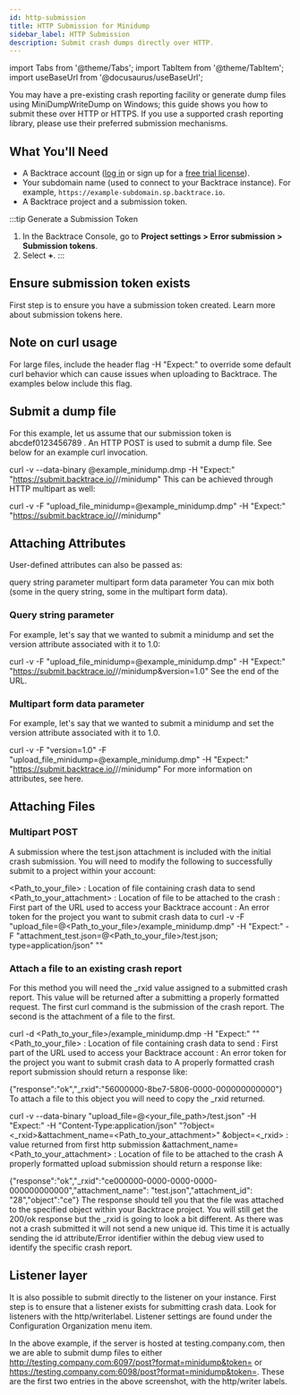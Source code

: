 ```yaml
---
id: http-submission
title: HTTP Submission for Minidump
sidebar_label: HTTP Submission
description: Submit crash dumps directly over HTTP.
---
```


import Tabs from '@theme/Tabs';
import TabItem from '@theme/TabItem';
import useBaseUrl from '@docusaurus/useBaseUrl';

You may have a pre-existing crash reporting facility or generate dump files using MiniDumpWriteDump on Windows; this guide shows you how to submit these over HTTP or HTTPS. If you use a supported crash reporting library, please use their preferred submission mechanisms.

## What You'll Need

- A Backtrace account ([log in](https://backtrace.io/login) or sign up for a [free trial license](https://backtrace.io/sign-up)).
- Your subdomain name (used to connect to your Backtrace instance). For example, `https://example-subdomain.sp.backtrace.io`.
- A Backtrace project and a submission token.

:::tip Generate a Submission Token

1. In the Backtrace Console, go to **Project settings > Error submission > Submission tokens**.
1. Select **+**.
   :::

## Ensure submission token exists

First step is to ensure you have a submission token created. Learn more about submission tokens here.

## Note on curl usage

For large files, include the header flag -H "Expect:" to override some default curl behavior which can cause issues when uploading to Backtrace. The examples below include this flag.

## Submit a dump file

For this example, let us assume that our submission token is abcdef0123456789 . An HTTP POST is used to submit a dump file. See below for an example curl invocation.

curl -v --data-binary @example_minidump.dmp -H "Expect:" "https://submit.backtrace.io/<universeName>/<errorSubmissionToken>/minidump"
This can be achieved through HTTP multipart as well:

curl -v -F "upload_file_minidump=@example_minidump.dmp" -H "Expect:" "https://submit.backtrace.io/<universeName>/<errorSubmissionToken>/minidump"

## Attaching Attributes

User-defined attributes can also be passed as:

query string parameter
multipart form data parameter
You can mix both (some in the query string, some in the multipart form data).

### Query string parameter

For example, let's say that we wanted to submit a minidump and set the version attribute associated with it to 1.0:

curl -v -F "upload_file_minidump=@example_minidump.dmp" -H "Expect:" "https://submit.backtrace.io/<universeName>/<errorSubmissionToken>/minidump&version=1.0"
See the end of the URL.

### Multipart form data parameter

For example, let's say that we wanted to submit a minidump and set the version attribute associated with it to 1.0.

curl -v -F "version=1.0" -F "upload_file_minidump=@example_minidump.dmp" -H "Expect:" "https://submit.backtrace.io/<universeName>/<errorSubmissionToken>/minidump"
For more information on attributes, see here.

## Attaching Files

### Multipart POST

A submission where the test.json attachment is included with the initial crash submission. You will need to modify the following to successfully submit to a project within your account:

<Path_to_your_file> : Location of file containing crash data to send
<Path_to_your_attachment> : Location of file to be attached to the crash
<universe> : First part of the URL used to access your Backtrace account
<error-token> : An error token for the project you want to submit crash data to
curl -v -F "upload_file=@<Path_to_your_file>/example_minidump.dmp" -H "Expect:" -F "attachment_test.json=@<Path_to_your_file>/test.json; type=application/json" "<backtrace submission url>"

### Attach a file to an existing crash report

For this method you will need the \_rxid value assigned to a submitted crash report. This value will be returned after a submitting a properly formatted request. The first curl command is the submission of the crash report. The second is the attachment of a file to the first.

curl -d <Path_to_your_file>/example_minidump.dmp -H "Expect:" "<backtrace submission url>"
<Path_to_your_file> : Location of file containing crash data to send
<universe> : First part of the URL used to access your Backtrace account
<error-token> : An error token for the project you want to submit crash data to
A properly formatted crash report submission should return a response like:

{"response":"ok","\_rxid":"56000000-8be7-5806-0000-000000000000"}
To attach a file to this object you will need to copy the \_rxid returned.

curl -v --data-binary "upload_file=@<your_file_path>/test.json" -H "Expect:" -H "Content-Type:application/json" "<backtrace submission url>?object=<\_rxid>&attachment_name=<Path_to_your_attachment>"
&object=<\_rxid> : value returned from first http submission
&attachment_name=<Path_to_your_attachment> : Location of file to be attached to the crash
A properly formatted upload submission should return a response like:

{"response":"ok","\_rxid":"ce000000-0000-0000-0000-000000000000","attachment_name": "test.json","attachment_id": "28","object":"ce"}
The response should tell you that the file was attached to the specified object within your Backtrace project. You will still get the 200/ok response but the \_rxid is going to look a bit different. As there was not a crash submitted it will not send a new unique id. This time it is actually sending the id attribute/Error identifier within the debug view used to identify the specific crash report.

## Listener layer

It is also possible to submit directly to the listener on your instance. First step is to ensure that a listener exists for submitting crash data. Look for listeners with the http/writerlabel. Listener settings are found under the Configuration Organization menu item.

In the above example, if the server is hosted at testing.company.com, then we are able to submit dump files to either http://testing.company.com:6097/post?format=minidump&token=<abcdef0123456789> or https://testing.company.com:6098/post?format=minidump&token=<abcdef0123456789>. These are the first two entries in the above screenshot, with the http/writer labels.
